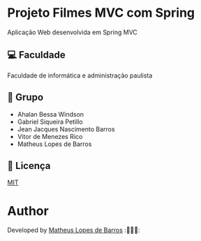 # Projeto Filmes MVC com Spring 

Aplicação Web desenvolvida em Spring MVC

## 💻 Faculdade 

Faculdade de informática e administração paulista 

## :busts_in_silhouette: Grupo

- Ahalan Bessa Windson 
- Gabriel Siqueira Petillo
- Jean Jacques Nascimento Barros
- Vitor de Menezes Rico
- Matheus Lopes de Barros

## :memo: Licença

[MIT](https://choosealicense.com/licenses/mit/)

# Author

Developed by [Matheus Lopes de Barros](https://www.linkedin.com/in/matheus-barros-a1646715a/) :👨🏼‍💻:
